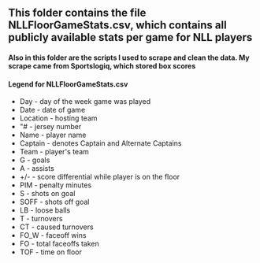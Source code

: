 ## This folder contains the file NLLFloorGameStats.csv, which contains all publicly available stats per game for NLL players
#### Also in this folder are the scripts I used to scrape and clean the data. My scrape came from Sportslogiq, which stored box scores

#### Legend for NLLFloorGameStats.csv
* Day - day of the week game was played
* Date - date of game
* Location - hosting team
* "# - jersey number
* Name - player name
* Captain - denotes Captain and Alternate Captains
* Team - player's team
* G - goals
* A - assists
* +/- - score differential while player is on the floor
* PIM - penalty minutes
* S - shots on goal
* SOFF - shots off goal
* LB - loose balls
* T - turnovers
* CT - caused turnovers
* FO_W - faceoff wins
* FO - total faceoffs taken
* TOF - time on floor
